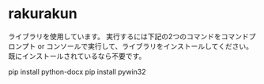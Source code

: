 # rakurakun

ライブラリを使用しています。
実行するには下記の2つのコマンドをコマンドプロンプト or コンソールで実行して、ライブラリをインストールしてください。
既にインストールされているなら不要です。

pip install python-docx
pip install pywin32
